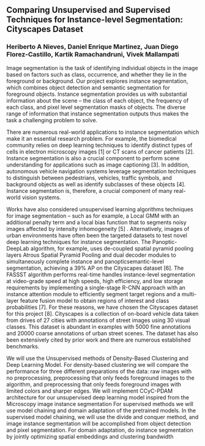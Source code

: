 ## Comparing Unsupervised and Supervised Techniques for Instance-level Segmentation: Cityscapes Dataset
### Heriberto A Nieves, Daniel Enrique Martinez, Juan Diego Florez-Castillo, Kartik Ramachandruni, Vivek Mallampati 

Image segmentation is the task of identifying individual objects in the image based on factors such as class, occurrence, and whether they lie in the foreground or background. Our project explores instance segmentation, which combines object detection and semantic segmentation for foreground objects. Instance segmentation provides us with substantial information about the scene – the class of each object, the frequency of each class, and pixel level segmentation masks of objects. The diverse range of information that instance segmentation outputs thus makes the task a challenging problem to solve. 

There are numerous real-world applications to instance segmentation which make it an essential research problem. For example, the biomedical community relies on deep learning techniques to identify distinct types of cells in electron microscopy images [1] or CT scans of cancer patients [2]. Instance segmentation is also a crucial component to perform scene understanding for applications such as image captioning [3]. In addition, autonomous vehicle navigation systems leverage segmentation techniques to distinguish between pedestrians, vehicles, traffic symbols, and background objects as well as identify subclasses of these objects [4]. Instance segmentation is, therefore, a crucial component of many real-world vision systems.

Works have also considered unsupervised learning algorithms techniques for image segmentation – such as for example, a Local GMM with an additional penalty term and a local bias function that to segments noisy images affected by intensity inhomogeneity [5] . Alternatively, images of urban environments have often been the targeted datasets to test novel deep learning techniques for instance segmentation. The Panoptic-DeepLab algorithm, for example, uses de-coupled spatial pyramid pooling layers Atrous Spatial Pyramid Pooling and dual decoder modules to simultaneously complete instance and panopticsemantic-level segmentation, achieving a 39% AP on the Cityscapes dataset [6]. The FASSST algorithm performs real-time handles instance-level segmentation at video-grade speed at high speeds, high efficiency, and low storage requirements by implementing a single-stage R-CNN   approach with an instance attention module to efficiently segment target regions and a multi-layer feature fusion model to obtain regions of interest and class probabilities [7]. 
For these reasons, we have chosen the Cityscapes dataset for this project [8]. Cityscapes is a collection of on-board vehicle data taken from drives of 27 cities with annotations of street images using 30 visual classes. This dataset is abundant in examples with 5000 fine annotations and 20000 coarse annotations of urban street scenes. The dataset has also been extensively cited by prior work and there are numerous established benchmarks. 

We will use the Unsupervised methods of Density-Based Clustering and Deep Learning Model. For density-based clustering we will compare the performance for three different preparations of the data: raw images with no preprocessing, preprocessing that only feeds foreground images to the algorithm, and preprocessing that only feeds foreground images with limited colors and sharper edges. We will implement CCyC-PDAM architecture for our unsupervised deep learning model inspired from the Microscopy image instance segmentation
For supervised methods we will use model chaining and domain adaptation of the pretrained models.  In the supervised model chaining, we will use the divide and conquer method, and image instance segmentation will be accomplished from object detection and pixel segmentation. For domain adaptation, do instance segmentation by jointly optimizing spatial embeddings and clustering bandwidth

